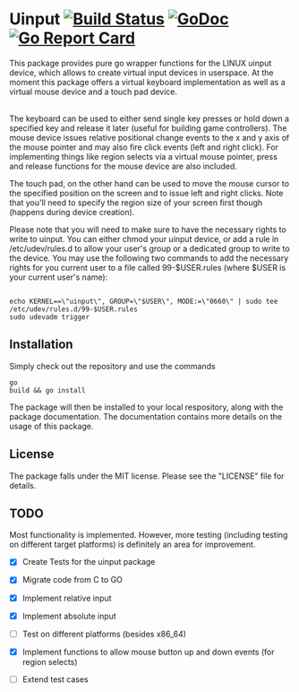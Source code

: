 Uinput [![Build Status](https://travis-ci.org/bendahl/uinput.svg?branch=master)](https://travis-ci.org/bendahl/uinput) [![GoDoc](https://godoc.org/github.com/bendahl/uinput?status.png)](https://godoc.org/github.com/bendahl/uinput) [![Go Report Card](https://goreportcard.com/badge/github.com/bendahl/uinput)](https://goreportcard.com/report/github.com/bendahl/uinput)
====

This package provides pure go wrapper functions for the LINUX uinput device, which allows to create virtual input devices 
in userspace. At the moment this package offers a virtual keyboard implementation as well as a virtual mouse device and
a touch pad device. 

\
The keyboard can be used to either send single key presses or hold down a specified key and release it later 
(useful for building game controllers). The mouse device issues relative positional change events to the x and y axis 
of the mouse pointer and may also fire click events (left and right click). For implementing things like region selects
via a virtual mouse pointer, press and release functions for the mouse device are also included.

The touch pad, on the other hand can be used to move the mouse cursor to the specified position on the screen and to
issue left and right clicks. Note that you'll need to specify the region size of your screen first though (happens during
device creation).

Please note that you will need to make sure to have the necessary rights to write to uinput. You can either chmod your 
uinput device, or add a rule in /etc/udev/rules.d to allow your user's group or a dedicated group to write to the device.
You may use the following two commands to add the necessary rights for you current user to a file called 99-$USER.rules 
(where $USER is your current user's name):
<pre><code>
echo KERNEL==\"uinput\", GROUP=\"$USER\", MODE:=\"0660\" | sudo tee /etc/udev/rules.d/99-$USER.rules
sudo udevadm trigger
</code></pre>

Installation
-------------
Simply check out the repository and use the commands <pre><code>go build && go install</code></pre> 
The package will then be installed to your local respository, along with the package documentation. 
The documentation contains more details on the usage of this package. 

License
--------
The package falls under the MIT license. Please see the "LICENSE" file for details.

TODO
----
Most functionality is implemented. However, more testing (including testing on different target
platforms) is definitely an area for improvement.

- [x] Create Tests for the uinput package
- [x] Migrate code from C to GO
- [x] Implement relative input
- [x] Implement absolute input
- [ ] Test on different platforms (besides x86_64)
- [x] Implement functions to allow mouse button up and down events (for region selects)
- [ ] Extend test cases

